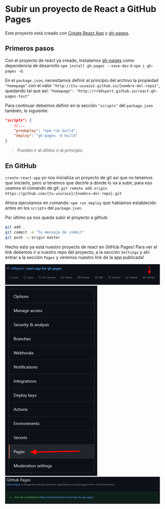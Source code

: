 # Subir un proyecto de React a GitHub Pages

Este proyecto está creado con [Create React App](https://github.com/facebook/create-react-app) y [gh-pages](https://github.com/tschaub/gh-pages).

## Primeros pasos

Con el proyecto de react ya creado, instalamos [gh-pages](https://github.com/tschaub/gh-pages) como dependencia de desarrollo `npm install gh-pages --save-dev` ó `npm i gh-pages -D`.

En el `package.json`, necesitamos definir al principio del archivo la propiedad `"homepage"` con el valor `"http://{tu-usuaio}.github.io/{nombre-del-repo}"`, quedando tal que así: `"homepage": "http://rr69sport.github.io/react-gh-pages-test"`

Para continuar debemos definir en la sección `"scripts"` del `package.json` también, lo siguiente:

```json
"scripts": {
    //...
    "predeploy": "npm run build",
    "deploy": "gh-pages -d build"
}
```

> Pueden ir al último o al principio.

## En GitHub

`create-react-app` yo nos inicializa un proyecto de git así que no tenemos que iniciarlo, pero sí tenemos que decirle a donde lo va a subir, para eso usamos el comando de git: `git remote add origin https://github.com/{tu-usuraio}/{nombre-del-repo}.git`

Ahora ejecutamos en comando: `npm run deploy` que habíamos establecido antes en los `scripts` del `package.json`.

Por último ya nos queda subir el proyecto a github:

```bash
git add .
git commit -m "Tu mensaje de commit"
git push -u origin master
```

Hecho esto ya está nuestro proyecto de react en GitHub Pages! Para ver el link debemos ir a nuestro repo del proyecto, a la sección `Settings` y ahí entrar a la sección `Pages` y veremos nuestro link de la app publicada!

![Settings GitHub](assets/settings-gh.png)
![Pages GitHub](assets/pages-gh.png)
![Link GitHub](assets/link-gh.png)
